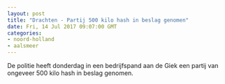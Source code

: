 ```yaml
---
layout: post
title: "Drachten - Partij 500 kilo hash in beslag genomen"
date: Fri, 14 Jul 2017 09:07:00 GMT
categories: 
- noord-holland 
- aalsmeer 
---
```


De politie heeft donderdag in een bedrijfspand aan de Giek een partij van ongeveer 500 kilo hash in beslag genomen.
